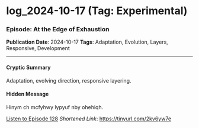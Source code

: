# log_2024-10-17 (Tag: Experimental)

### Episode: At the Edge of Exhaustion

**Publication Date**: 2024-10-17
**Tags**: Adaptation, Evolution, Layers, Responsive, Development

---

#### Cryptic Summary
Adaptation, evolving direction, responsive layering.

#### Hidden Message
Hinym ch mcfyhwy lypyuf nby ohehiqh.

[Listen to Episode 128](https://tinyurl.com/2kv6yw7e)
*Shortened Link*: https://tinyurl.com/2kv6yw7e
